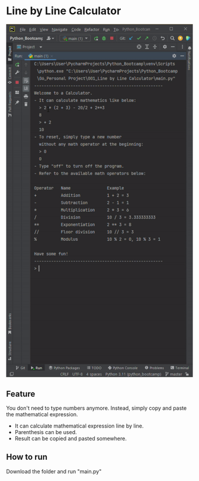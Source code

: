# Line by Line Calculator

<img src="./Line by Line Calculator.gif" alt="Line by Line Calculator - result gif">

## Feature

You don't need to type numbers anymore.
Instead, simply copy and paste the mathematical expression.

- It can calculate mathematical expression line by line.
- Parenthesis can be used.
- Result can be copied and pasted somewhere.

## How to run

Download the folder and run "main.py"